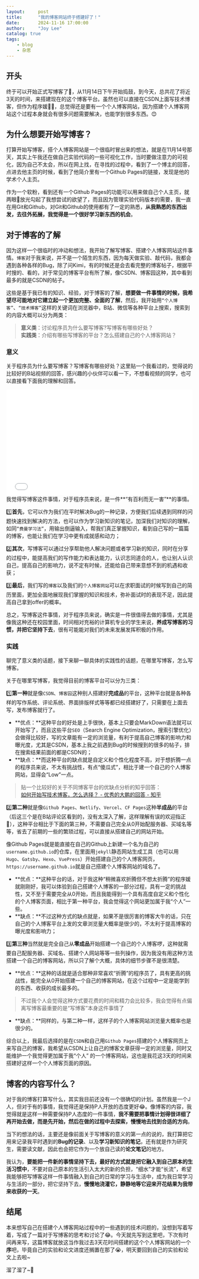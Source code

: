 ```yaml
---
layout:     post
title:      "我的博客网站终于搭建好了！"
date:       2024-11-16 17:00:00
author:     "Joy Lee"
catalog: true
tags:
    - blog
    - 杂思
---
```


## 开头

终于可以开始正式写博客了🥳，从11月14日下午开始捣鼓，到今天，总共花了将近3天的时间，来搭建现在的这个博客平台。虽然也可以直接在CSDN上面写技术博客，但作为程序媛👩‍💻，总觉得还是要有一个个人博客网站，因为搭建个人博客网站这个过程本身就会有很多问题需要解决，也能学到很多东西。😊 

## 为什么想要开始写博客？

打算开始写博客，搭个人博客网站是一个很临时冒出来的想法，就是在11月14号那天，其实上午我还在做自己实验代码的一些可视化工作，当时要做注意力的可视化，因为自己不太会，所以在网上找，在寻找的过程中，看到了一个博主的回答，点进去他主页的时候，看到了他简介里有一个Github Pages的链接，发现是他的学术个人主页。  

作为一个软粉，看到还有一个Github Pages的功能可以用来做自己个人主页，就两眼👀放光勾起了我想尝试的欲望了，而且因为管理实验代码版本的需要，我一直在用Git和Github，对Git和Github的使用都有了一定的熟悉，**从我熟悉的东西出发，去往外拓展，我觉得是一个很好学习新东西的机会**。  

## 对于博客的了解

因为这样一个很临时的冲动和想法，我开始了解写博客、搭建个人博客网站这件事情。`博客`对于我来说，并不是一个陌生的东西，因为每天做实验、敲代码，我都会遇到各种各样的Bug，除了问Kimi，有的时候还是会去看完整的博客帖子，根据平时搜的、看的，对于常见的博客平台有所了解，像CSDN、博客园这种，其中看到最多的就是CSDN的帖子。  

这些是基于我已有的知识、经验，对于博客的了解，**想要做一件事情的时候，我希望尽可能地对它建立起一个更加完整、全面的了解**，然后，我开始用`“个人博客”`、`“技术博客”`这样的关键词在浏览器中，B站、微信等各种平台上搜索，搜索到的内容大概可以分为两类：  

> **意义类**：讨论程序员为什么要写博客?写博客有哪些好处？  
> **实践类**：介绍有哪些写博客的平台？怎么搭建自己的个人博客网站？

### 意义

关于程序员为什么要写博客？写博客有哪些好处？这里贴一个我看过的，觉得说的比较好的B站视频的回答，感兴趣的小伙伴可以看一下，不想看视频的同学，也可以直接看下面我的理解和回答。  
<div style="position: relative; padding-bottom: 56.25%; height: 0; overflow: hidden; max-width: 100%; height: auto;">
  <iframe style="position: absolute; top: 0; left: 0; width: 100%; height: 100%;" src="//player.bilibili.com/player.html?isOutside=true&aid=808408905&bvid=BV1334y1q72q&cid=491276268&p=1&autoplay=0" frameborder="0" allowfullscreen></iframe>
</div>
我觉得写博客这件事情，对于程序员来说，是一件**“有百利而无一害”**的事情。  

1️⃣**首先**，它可以作为我们在平时解决Bug的一种记录，方便我们后续遇到同样的问题快速找到解决的方法，也可以作为学习新知识的笔记，加深我们对知识的理解，如同`“费曼学习法”`，用输出倒逼输入，帮我们真正掌握知识，看到自己写的一篇篇的博客，也能让我们在学习中更有成就感和动力；  

2️⃣**其次**，写博客可以通过分享帮助他人解决问题或者学习新的知识，同时在分享的过程中，能提高我们的写作能力和表达能力，认识志同道合的人，也让别人认识自己，提高自己的影响力，说不定有时候，还能给自己带来意想不到的机遇和收获；  

3️⃣**最后**，我们写的`博客`以及我们的`个人博客网站`可以在求职面试的时候写到自己的简历里面，更加全面地展现我们掌握的知识和技术，弥补面试时的表现不足，因此提高自己拿到offer的概率。

总之，写博客这件事情，对于程序员来说，确实是一件很值得去做的事情，尤其是像我这种还在校园里面，时间相对充裕的计算机专业的学生来说，**养成写博客的习惯，并把它坚持下去**，很有可能能对我们的未来发展发挥积极的作用。

### 实践
聊完了意义类的话题，接下来聊一聊具体的实践性的话题，在哪里写博客，怎么写博客。  

关于在哪里写博客，我觉得目前的博客平台可以分为三类：  

1️⃣**第一种**就是像`CSDN`、`博客园`这种别人搭建好**完成品**的平台，这种平台就是各种各样的写作系统、评论系统、界面排版样式等等都已经搭建好了，只需要在上面去写，发布博客就行了。

- **优点：**这种平台的好处是上手很快，基本上只要会MarkDown语法就可以开始写了，而且这些平台`SEO`（Search Engine Optimization，搜索引擎优化）会做得比较好，写的文章能有一定的浏览量，有利于提高自己博客的影响力和曝光度，尤其是CSDN，基本上我之前遇到Bug的时候搜到的很多的帖子，排在搜索结果前面的都是CSDN的；
- **缺点：**而这种平台的缺点就是自定义和个性化程度不高，对于想折腾一点的程序员来说，不太有挑战性，有点“傻瓜式”，相比于建一个自己的个人博客网站，显得会“Low”一点。

> 贴一个比较好的关于不同博客平台的优缺点分析的知乎回答：  
[如何开始写技术博客，怎么选择？ - 优秀的大鹏的回答 - 知乎](https://www.zhihu.com/question/24629410/answer/292894980)

2️⃣**第二种**就是像`Github Pages`、`Netlify`、`Vercel`、`CF Pages`这种**半成品**的平台（后这三个是在B站评论区看到的，没有太深入了解，这样理解有误的欢迎指正🙏），这种平台相比于下面的第三种，不需要自己完全从0开始配服务器、买域名等等，省去了前期的一些的繁琐过程，可以直接从搭建自己的网站开始。  

像Github Pages就是能直接在自己的Github上新建一个名为自己的`username.github.io`的仓库，在里面用`jekyll`静态网站生成工具（也可以用`Hugo`、`Gatsby`、`Hexo`、`VuePress`）开始搭建自己的个人博客网页，`https://username.github.io`就是自己搭建个人博客网站的域名了。
- **优点：**这种平台的话，对于我这种“稍微喜欢折腾但不想太折腾”的程序媛就刚刚好，我可以体验到自己搭建个人博客的一部分过程，具有一定的挑战性，又不至于需要完全从0开始，而且我能得到一个具有高度自定义和个性化的个人博客页面，相比于第一种平台，我会觉得这个网站更加属于我“个人”一些。
- **缺点：**不过这种方式的缺点就是，如果不是很厉害的博客大牛的话，只在自己的个人博客平台上发的文章浏览量大概率是很少的，不太利于提高博客的曝光度和影响力；

3️⃣**第三种**当然就是完全自己从**零成品**开始搭建一个自己的个人博客啰，这种就需要自己配服务器、买域名、搭建个人网站等等一些列操作，因为我没有用这种方法搭建一个自己的博客网站，所以只了解个大概，具体的细节步骤不是很清楚。
- **优点：**这种的话就是适合那种非常喜欢“折腾”的程序员了，具有更高的挑战性，能完全从0开始搭建一个自己的博客网站，在这个过程中一定是能学到的东西、收获的成长最多的。
> 不过我个人会觉得这种方式要花费的时间和精力会比较多，我会觉得有点偏离写博客最重要的是“写博客”本身这件事情了
- **缺点：**同样的，与第二种一样，这样子的个人博客网站浏览量大概率也是很少的。

综合以上，我最后选择的是在`CSDN`和自己用`Github Pages`搭建的个人博客网页上来写自己的博客，我希望从CSDN上让自己的博客文章获得一定的浏览量，同时又能维护一个我觉得更加属于我“个人” 的一个博客网站，这也是我花这3天的时间来搭建好这样一个个人博客页面的原因。  

## 博客的内容写什么？
对于我的博客打算写什么，其实我目前还没有一个很确切的计划。虽然我是一个J人，但对于有的事情，我觉得还是保持P人开放的态度更好😂。像博客的内容，我觉得就是这样一种需要保持P人态度的一件事情，**我不需要把事情计划得很详细了再开始去做，而是先开始，然后在做的过程中去探索，慢慢地去找到合适的方向**。  

当下的想法的话，主要还是像前面关于写博客的意义的第一点的说的，我打算把它用来记录我平时遇到的**Bug的记录**、以及**学习新知识的笔记**，还有就是作为研究生，需要读文献，因此也会把它作为一个放自己读的**论文笔记**的地方。  

我认为，**要能把一件新的事情坚持下去，最好的方式就是把它融入到自己原本的生活习惯中**，不要对自己原本的生活引入太大的新的负担，“细水”才能“长流”，希望我能够把写博客这样一件事情融入到自己的日常的学习与生活中，成为我日常学习与生活的一部分，把它坚持下去，**慢慢地浇灌它，静静地等它迎来开花结果为我带来收获的一天**。

## 结尾

本来想写自己在搭建个人博客网站过程中的一些遇到的技术问题的，没想到写着写着，写成了一篇对于写博客的思考和讨论了😂。今天就先写到这里吧，下次有时间再来写，这篇博客就放这当作我过去3天花时间搭建的这个个人博客网站的一个**序**吧，毕竟自己的实验和论文进度还搁置在那了😭，明天要回到自己的实验和论文上去啦~

溜了溜了~👋